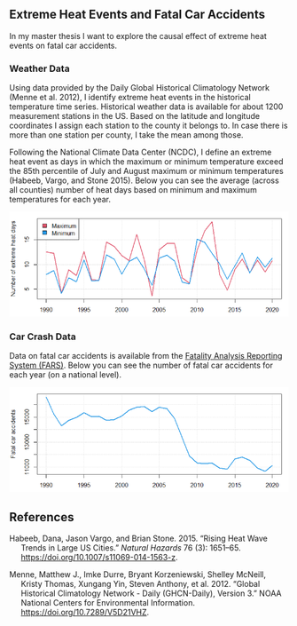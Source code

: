 ## Extreme Heat Events and Fatal Car Accidents

In my master thesis I want to explore the causal effect of extreme heat
events on fatal car accidents.

### Weather Data

Using data provided by the Daily Global Historical Climatology Network
(Menne et al. 2012), I identify extreme heat events in the historical
temperature time series. Historical weather data is available for about
1200 measurement stations in the US. Based on the latitude and longitude
coordinates I assign each station to the county it belongs to. In case
there is more than one station per county, I take the mean among those.

Following the National Climate Data Center (NCDC), I define an extreme
heat event as days in which the maximum or minimum temperature exceed
the 85th percentile of July and August maximum or minimum temperatures
(Habeeb, Vargo, and Stone 2015). Below you can see the average (across
all counties) number of heat days based on minimum and maximum
temperatures for each year.

![](README_files/figure-markdown_github/unnamed-chunk-3-1.png)

### Car Crash Data

Data on fatal car accidents is available from the [Fatality Analysis
Reporting System
(FARS)](https://www.nhtsa.gov/research-data/fatality-analysis-reporting-system-fars).
Below you can see the number of fatal car accidents for each year (on a
national level).

![](README_files/figure-markdown_github/unnamed-chunk-4-1.png)

## References

<div id="refs" class="references csl-bib-body hanging-indent">

<div id="ref-Habeeb_2015" class="csl-entry">

Habeeb, Dana, Jason Vargo, and Brian Stone. 2015. “Rising Heat Wave
Trends in Large US Cities.” *Natural Hazards* 76 (3): 1651–65.
<https://doi.org/10.1007/s11069-014-1563-z>.

</div>

<div id="ref-Menne_2012" class="csl-entry">

Menne, Matthew J., Imke Durre, Bryant Korzeniewski, Shelley McNeill,
Kristy Thomas, Xungang Yin, Steven Anthony, et al. 2012. “Global
Historical Climatology Network - Daily (GHCN-Daily), Version 3.” NOAA
National Centers for Environmental Information.
<https://doi.org/10.7289/V5D21VHZ>.

</div>

</div>

